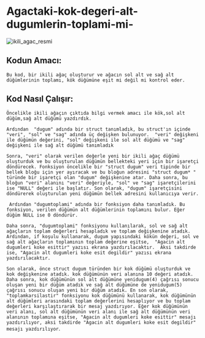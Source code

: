 # Agactaki-kok-degeri-alt-dugumlerin-toplami-mi-
![ikili_agac_resmi](http://sercancetin.com/wp-content/uploads/2017/01/ikili-a%C4%9Fa%C3%A7-yap%C4%B1s%C4%B1.png)
## Kodun Amacı:
`Bu kod, bir ikili ağaç oluşturur ve ağacın sol alt ve sağ alt düğümlerinin toplamı, kök düğümüne eşit mi değil mi kontrol eder.`
## Kod Nasıl Çalışır:
`Öncelikle ikili ağaçın çıktıda bilgi vermek amacı ile kök,sol alt düğüm,sağ alt düğümü yazdırdık.`

`Ardından  "dugum" adında bir struct tanımladık, bu struct'ın içinde "veri", "sol" ve "sag" adında üç değişken bulunuyor. 
"veri" değişkeni ile düğümün değerini, "sol" değişkeni ile sol alt düğümü ve "sag" değişkeni ile sağ alt düğümü tanımladık`

`Sonra, "veri" olarak verilen değerle yeni bir ikili ağaç düğümü oluşturduk ve bu oluşturulan düğümün bellekteki yeri için bir işaretçi döndürecek.
Fonksiyon öncelikle bir "struct dugum" veri tipinde bir bellek bloğu için yer ayıracak ve bu bloğun adresini "struct dugum* " türünde bir işaretçi olan "dugum" değişkenine atar.
Daha sonra, bu bloğun "veri" alanını "veri" değeriyle, "sol" ve "sag" işaretçilerini ise "NULL" değeri ile başlatır.
Son olarak, "dugum" işaretçisini döndürerek oluşturulan yeni düğümün bellek adresini kullanıcıya verir.`

` Ardından "dugumtoplami" adında bir fonksiyon daha tanımladık. Bu fonksiyon, verilen düğümün alt düğümlerinin toplamını bulur. Eğer düğüm NULL ise 0 döndürür.`

`Daha sonra, "dugumtoplami" fonksiyonu kullanılarak, sol ve sağ alt ağaçların toplam değerleri hesapladık ve toplam değişkenine atadık.
 Ardından, if koşulu kullanarak, dugum yapısındaki kökün değeri, sol ve sağ alt ağaçların toplamının toplam değerine eşitse, 
 "Agacin alt dugumleri koke esittir" yazısı ekrana yazdırılacaktır. 
 Aksi takdirde ise, "Agacin alt dugumleri koke esit degildir" yazısı ekrana yazdırılacaktır.`
 
 `Son olarak, önce struct dugum türünden bir kok düğümü oluşturduk ve kok değişkenine atadık.
 kok düğümünün veri alanına 10 değeri atadık. Daha sonra, kok düğümünün sol alt düğümüne yenidugum(4) çağrısı sonucu oluşan yeni bir düğüm atadık
 ve sağ alt düğümüne de yenidugum(5) çağrısı sonucu oluşan yeni bir düğüm atadık.
 En son olarak, "toplamkarsilastir" fonksiyonu kok düğümünü kullanarak, kok düğümünün alt düğümleri arasındaki toplam değerlerini hesaplıyor
 ve bu toplam değerleri karşılaştırarak bir mesaj yazdırıyor. Eğer kok düğümünün veri alanı, sol alt düğümünün veri alanı ile sağ alt düğümünün veri alanının toplamına eşitse,
 "Agacin alt dugumleri koke esittir" mesajı yazdırılıyor, aksi takdirde "Agacin alt dugumleri koke esit degildir" mesajı yazdırılıyor`.
